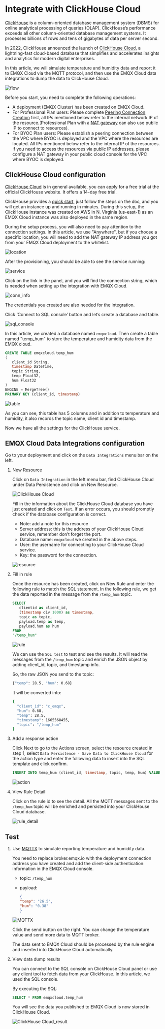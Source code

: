 # Integrate with ClickHouse Cloud

[ClickHouse](https://clickhouse_cloud.com/docs/en/) is a column-oriented database management system (DBMS) for online analytical processing of queries (OLAP). ClickHouse’s performance exceeds all other column-oriented database management systems. It processes billions of rows and tens of gigabytes of data per server second.

In 2022, ClickHouse announced the launch of [ClickHouse Cloud](https://clickhouse.com/cloud), a lightning-fast cloud-based database that simplifies and accelerates insights and analytics for modern digital enterprises.

In this article, we will simulate temperature and humidity data and report it to EMQX Cloud via the MQTT protocol, and then use the EMQX Cloud data integrations to dump the data to ClickHouse Cloud.

![flow](./_assets/clickhouse_cloud_flow.png)

Before you start, you need to complete the following operations:

- A deployment (EMQX Cluster) has been created on EMQX Cloud.
- For Professional Plan users: Please complete [Peering Connection Creation](../deployments/vpc_peering.md) first, all IPs mentioned below refer to the internal network IP of the resource.(Professional Plan with a [NAT gateway](../vas/nat-gateway.md) can also use public IP to connect to resources).
- For BYOC Plan users: Please establish a peering connection between the VPC where BYOC is deployed and the VPC where the resources are located. All IPs mentioned below refer to the internal IP of the resources. If you need to access the resources via public IP addresses, please configure a NAT gateway in your public cloud console for the VPC where BYOC is deployed.

## ClickHouse Cloud configuration

[ClickHouse Cloud](https://clickhouse.com/cloud) is in general available, you can apply for a free trial at the official ClickHouse website. It offers a 14-day free trial.

ClickHouse provides a [quick start](https://clickhouse.com/docs/en/quick-start), just follow the steps on the doc, and you will get an instance up and running in minutes. During this setup, the ClickHouse instance was created on AWS in N. Virginia (us-east-1) as an EMQX Cloud instance was also deployed in the same region.

During the setup process, you will also need to pay attention to the connection settings. In this article, we use "Anywhere", but if you choose a specific location, you will need to add the NAT gateway IP address you got from your EMQX Cloud deployment to the whitelist.

![location](./_assets/location.png)

After the provisioning, you should be able to see the service running:

![service](./_assets/service.png)

Click on the link in the panel, and you will find the connection string, which is needed when setting up the integration with EMQX Cloud.

![conn_info](./_assets/conn_info.png)

The credentials you created are also needed for the integration.

Click ‘Connect to SQL console’ button and let’s create a database and table.

![sql_console](./_assets/sql_console.png)

In this article, we created a database named `emqxcloud`. Then create a table named "temp_hum" to store the temperature and humidity data from the EMQX cloud.

   ```sql
   CREATE TABLE emqxcloud.temp_hum 
   (
      client_id String, 
      timestamp DateTime, 
      topic String, 
      temp Float32, 
      hum Float32
   ) 
   ENGINE = MergeTree() 
   PRIMARY KEY (client_id, timestamp)
   ```

![table](./_assets/table.png)

As you can see, this table has 5 columns and in addition to temperature and humidity, it also records the topic name, client id and timestamp.

Now we have all the settings for the ClickHouse service.

## EMQX Cloud Data Integrations configuration

Go to your deployment and click on the `Data Integrations` menu bar on the left.

1. New Resource

   Click on `Data Integration` in the left menu bar, find ClickHouse Cloud under Data Persistence and click on New Resource.

   ![ClickHouse Cloud](./_assets/data_integration_clickhouse_cloud.png)

   Fill in the information about the ClickHouse Cloud database you have just created and click on `Test`. If an error occurs, you should promptly check if the database configuration is correct.

   - Note: add a note for this resource
   - Server address: this is the address of your ClickHouse Cloud service, remember don’t forget the port.
   - Database name: `emqxcloud` we created in the above steps.
   - User: the username for connecting to your ClickHouse Cloud service.
   - Key: the password for the connection.

   ![resource](./_assets/clickhouse_cloud_resource.png)

2. Fill in rule

   Once the resource has been created, click on New Rule and enter the following rule to match the SQL statement. In the following rule, we get the data reported in the message from the `/temp_hum` topic.

   ```sql
   SELECT
      clientid as client_id,
      (timestamp div 1000) as timestamp,
      topic as topic,
      payload.temp as temp,
      payload.hum as hum
   FROM
   "/temp_hum"
   ```

   ![rule](./_assets/clickhouse_cloud_rule.png)

   We can use the `SQL test` to test and see the results. It will read the messages from the `/temp_hum` topic and enrich the JSON object by adding client_id, topic, and timestamp info.

   So, the raw JSON you send to the topic:

   ```bash
   {"temp": 28.5, "hum": 0.68}
   ```

   It will be converted into:

   ```bash
   {
     "client_id": "c_emqx",
     "hum": 0.68,
     "temp": 28.5,
     "timestamp": 1665568455,
     "topic": "/temp_hum"
   }
   ```

3. Add a response action

   Click Next to go to the Actions screen, select the resource created in step 1, select `Data Persistence - Save Data to ClickHouse Cloud` for the action type and enter the following data to insert into the SQL template and click confirm.

   ```sql
   INSERT INTO temp_hum (client_id, timestamp, topic, temp, hum) VALUES ('${client_id}', ${timestamp}, '${topic}', ${temp}, ${hum})
   ```

   ![action](./_assets/clickhouse_cloud_action.png)

4. View Rule Detail

   Click on the rule id to see the detail. All the MQTT messages sent to the `/temp_hum` topic will be enriched and persisted into your ClickHouse Cloud database.

   ![rule_detail](./_assets/clickhouse_cloud_rule_details.png)

## Test

1. Use [MQTTX](https://mqttx.app/) to simulate reporting temperature and humidity data.

   You need to replace broker.emqx.io with the deployment connection address you have created and add the client-side authentication information in the EMQX Cloud console.

    - topic: `/temp_hum`
    - payload:

      ```json
      {
      "temp": "26.5",
      "hum": "0.38"
      }
      ```

   ![MQTTX](./_assets/clickhouse_cloud_mqttx.png)

   Click the send button on the right. You can change the temperature value and send more data to MQTT broker.

   The data sent to EMQX Cloud should be processed by the rule engine and inserted into ClickHouse Cloud automatically.

2. View data dump results

   You can connect to the SQL console on ClickHouse Cloud panel or use any client tool to fetch data from your ClickHouse. In this article, we used the SQL console.

   By executing the SQL:

   ```sql
   SELECT * FROM emqxcloud.temp_hum
   ```

   You will see the data you published to EMQX Cloud is now stored in ClickHouse Cloud.

   ![ClickHouse Cloud_result](./_assets/clickhouse_cloud_result.png)
